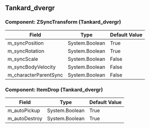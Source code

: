 ## Tankard_dvergr

### Component: ZSyncTransform (Tankard_dvergr)

|Field|Type|Default Value|
|-----|----|-------------|
|m_syncPosition|System.Boolean|True|
|m_syncRotation|System.Boolean|True|
|m_syncScale|System.Boolean|False|
|m_syncBodyVelocity|System.Boolean|False|
|m_characterParentSync|System.Boolean|False|

### Component: ItemDrop (Tankard_dvergr)

|Field|Type|Default Value|
|-----|----|-------------|
|m_autoPickup|System.Boolean|True|
|m_autoDestroy|System.Boolean|True|

